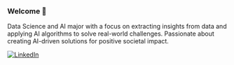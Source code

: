 ### Welcome 🌸
Data Science and AI major with a focus on extracting insights from data and applying AI algorithms to solve real-world challenges. Passionate about creating AI-driven solutions for positive societal impact.

[![LinkedIn](https://img.shields.io/badge/-LinkedIn-blue?style=for-the-badge&logo=linkedin&logoColor=white)](https://www.linkedin.com/in/ranah2003)
